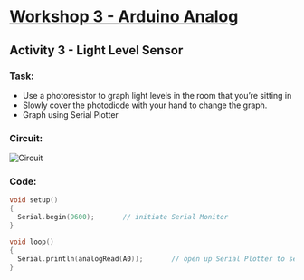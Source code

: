 # [Workshop 3 - Arduino Analog](https://bmesbuildteamucla.github.io/Workshops/Workshop%203%20-%20Arduino%20Analog)

## Activity 3 - Light Level Sensor

### Task:
* Use a photoresistor to graph light levels in the room that you’re sitting in
* Slowly cover the photodiode with your hand to change the graph.
* Graph using Serial Plotter

### Circuit:
![Circuit](https://bmesbuildteamucla.github.io/Workshops/Workshop%203%20-%20Arduino%20Analog/Activity3/Circuit.png)

### Code:
```c++
void setup()
{
  Serial.begin(9600);       // initiate Serial Monitor
}

void loop()
{
  Serial.println(analogRead(A0));       // open up Serial Plotter to see graphed values
}
```
